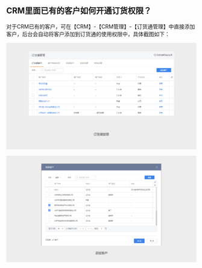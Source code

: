 ## CRM里面已有的客户如何开通订货权限？ ##

对于CRM已有的客户，可在【CRM】-【CRM管理】-【订货通管理】中直接添加客户，后台会自动将客户添加到订货通的使用权限中，具体截图如下：

![](image/1.png)

![](image/2.png)





